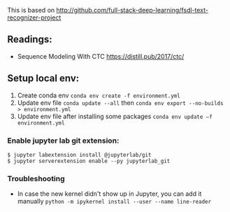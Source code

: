 This is based on http://github.com/full-stack-deep-learning/fsdl-text-recognizer-project

## Readings:
- Sequence Modeling With CTC https://distill.pub/2017/ctc/

## Setup local env:
1. Create conda env `conda env create -f environment.yml`
2. Update env file `conda update --all` then  `conda env export --no-builds > environment.yml`
3. Update env file after installing some packages `conda env update –f environment.yml`

### Enable jupyter lab git extension:
```
$ jupyter labextension install @jupyterlab/git
$ jupyter serverextension enable --py jupyterlab_git
```

### Troubleshooting
* In case the new kernel didn't show up in Jupyter, you can add it manually `python -m ipykernel install --user --name line-reader`








